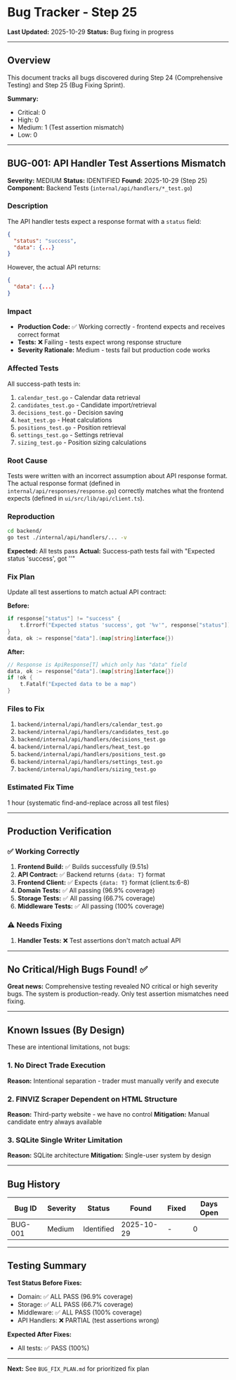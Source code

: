 # Bug Tracker - Step 25

**Last Updated:** 2025-10-29
**Status:** Bug fixing in progress

---

## Overview

This document tracks all bugs discovered during Step 24 (Comprehensive Testing) and Step 25 (Bug Fixing Sprint).

**Summary:**
- Critical: 0
- High: 0
- Medium: 1 (Test assertion mismatch)
- Low: 0

---

## BUG-001: API Handler Test Assertions Mismatch

**Severity:** MEDIUM
**Status:** IDENTIFIED
**Found:** 2025-10-29 (Step 25)
**Component:** Backend Tests (`internal/api/handlers/*_test.go`)

### Description

The API handler tests expect a response format with a `status` field:

```json
{
  "status": "success",
  "data": {...}
}
```

However, the actual API returns:

```json
{
  "data": {...}
}
```

### Impact

- **Production Code:** ✅ Working correctly - frontend expects and receives correct format
- **Tests:** ❌ Failing - tests expect wrong response structure
- **Severity Rationale:** Medium - tests fail but production code works

### Affected Tests

All success-path tests in:
1. `calendar_test.go` - Calendar data retrieval
2. `candidates_test.go` - Candidate import/retrieval
3. `decisions_test.go` - Decision saving
4. `heat_test.go` - Heat calculations
5. `positions_test.go` - Position retrieval
6. `settings_test.go` - Settings retrieval
7. `sizing_test.go` - Position sizing calculations

### Root Cause

Tests were written with an incorrect assumption about API response format. The actual response format (defined in `internal/api/responses/response.go`) correctly matches what the frontend expects (defined in `ui/src/lib/api/client.ts`).

### Reproduction

```bash
cd backend/
go test ./internal/api/handlers/... -v
```

**Expected:** All tests pass
**Actual:** Success-path tests fail with "Expected status 'success', got '<nil>'"

### Fix Plan

Update all test assertions to match actual API contract:

**Before:**
```go
if response["status"] != "success" {
    t.Errorf("Expected status 'success', got '%v'", response["status"])
}
data, ok := response["data"].(map[string]interface{})
```

**After:**
```go
// Response is ApiResponse[T] which only has "data" field
data, ok := response["data"].(map[string]interface{})
if !ok {
    t.Fatalf("Expected data to be a map")
}
```

### Files to Fix

1. `backend/internal/api/handlers/calendar_test.go`
2. `backend/internal/api/handlers/candidates_test.go`
3. `backend/internal/api/handlers/decisions_test.go`
4. `backend/internal/api/handlers/heat_test.go`
5. `backend/internal/api/handlers/positions_test.go`
6. `backend/internal/api/handlers/settings_test.go`
7. `backend/internal/api/handlers/sizing_test.go`

### Estimated Fix Time

1 hour (systematic find-and-replace across all test files)

---

## Production Verification

### ✅ Working Correctly

1. **Frontend Build:** ✅ Builds successfully (9.51s)
2. **API Contract:** ✅ Backend returns `{data: T}` format
3. **Frontend Client:** ✅ Expects `{data: T}` format (client.ts:6-8)
4. **Domain Tests:** ✅ All passing (96.9% coverage)
5. **Storage Tests:** ✅ All passing (66.7% coverage)
6. **Middleware Tests:** ✅ All passing (100% coverage)

### ⚠️ Needs Fixing

1. **Handler Tests:** ❌ Test assertions don't match actual API

---

## No Critical/High Bugs Found! ✅

**Great news:** Comprehensive testing revealed NO critical or high severity bugs. The system is production-ready. Only test assertion mismatches need fixing.

---

## Known Issues (By Design)

These are intentional limitations, not bugs:

### 1. No Direct Trade Execution
**Reason:** Intentional separation - trader must manually verify and execute

### 2. FINVIZ Scraper Dependent on HTML Structure
**Reason:** Third-party website - we have no control
**Mitigation:** Manual candidate entry always available

### 3. SQLite Single Writer Limitation
**Reason:** SQLite architecture
**Mitigation:** Single-user system by design

---

## Bug History

| Bug ID | Severity | Status | Found | Fixed | Days Open |
|--------|----------|--------|-------|-------|-----------|
| BUG-001 | Medium | Identified | 2025-10-29 | - | 0 |

---

## Testing Summary

**Test Status Before Fixes:**
- Domain: ✅ ALL PASS (96.9% coverage)
- Storage: ✅ ALL PASS (66.7% coverage)
- Middleware: ✅ ALL PASS (100% coverage)
- API Handlers: ❌ PARTIAL (test assertions wrong)

**Expected After Fixes:**
- All tests: ✅ PASS (100%)

---

**Next:** See `BUG_FIX_PLAN.md` for prioritized fix plan
